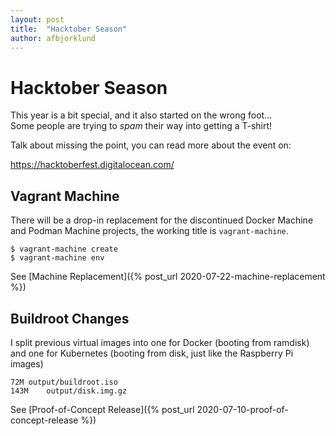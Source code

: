 ```yaml
---
layout: post
title:  "Hacktober Season"
author: afbjorklund
---
```


# Hacktober Season

This year is a bit special, and it also started on the wrong foot...<br />
Some people are trying to _spam_ their way into getting a T-shirt!

Talk about missing the point, you can read more about the event on:

<https://hacktoberfest.digitalocean.com/>

## Vagrant Machine

There will be a drop-in replacement for the discontinued Docker Machine<br />
and Podman Machine projects, the working title is `vagrant-machine`.

```
$ vagrant-machine create
$ vagrant-machine env
```

See [Machine Replacement]({% post_url 2020-07-22-machine-replacement %})

## Buildroot Changes

I split previous virtual images into one for Docker (booting from ramdisk)<br />
and one for Kubernetes (booting from disk, just like the Raspberry Pi images)

```
72M	output/buildroot.iso
143M	output/disk.img.gz
```

See [Proof-of-Concept Release]({% post_url 2020-07-10-proof-of-concept-release %})
